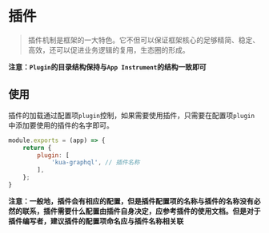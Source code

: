 # 插件

> 插件机制是框架的一大特色。它不但可以保证框架核心的足够精简、稳定、高效，还可以促进业务逻辑的复用，生态圈的形成。

**注意：`Plugin`的目录结构保持与`App Instrument`的结构一致即可**

## 使用
插件的加载通过配置项`plugin`控制，如果需要使用插件，只需要在配置项`plugin`中添加要使用的插件的名字即可。
```javascript
module.exports = (app) => {
    return {
        plugin: [
            'kua-graphql', // 插件名称
        ],       
    };
}
```

**注意：一般地，插件会有相应的配置，但是插件配置项的名称与插件的名称没有必然的联系，插件需要什么配置由插件自身决定，应参考插件的使用文档。但是对于插件编写者，建议插件的配置项命名应与插件名称相关联**
